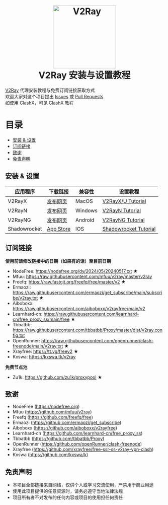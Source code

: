 <h1 align="center">
  <img src="https://upload.wikimedia.org/wikipedia/commons/8/8c/V2Ray_logo.png" alt="V2Ray" width="200">
  <br>
  V2Ray 安装与设置教程
  <br>
</h1>

[V2Ray](https://www.v2ray.com) 代理安装教程与免费订阅链接获取方式  
欢迎大家对这个项目提出 [Issues](https://github.com/WilliamStar007/ClashX-TopFreeProxy/issues) 或 [Pull Requests](https://github.com/WilliamStar007/ClashX-TopFreeProxy/pulls)  
如使用 [ClashX](https://github.com/yichengchen/clashX)，可见 [ClashX 教程](https://github.com/WilliamStar007/ClashX-TopFreeProxy/blob/main/clash%E4%B8%AD%E6%96%87%E7%89%88.md)

# 目录
* [安装 & 设置](#安装--设置)
* [订阅链接](#订阅链接)
* [致谢](#致谢)
* [免责声明](#免责声明)

## 安装 & 设置
| 应用程序 | 下载链接 | 兼容性 | 设置教程 |
| ------------- | ------------- | ------------- | ------------- |
| V2RayX | [发布网页](https://github.com/Cenmrev/V2RayX/releases) | MacOS | [V2RayX/U Tutorial](https://www.a-better-planet.com/how-to-set-up-v2ray-in-apple-mac-os-system/) |
| V2RayN | [发布网页](https://github.com/2dust/v2rayN/releases) | Windows | [V2RayN Tutorial](https://docs.wannaflix.net/windows/v2ray-shadowsocks/v2rayn-recommended) |
| V2RayNG | [发布网页](https://github.com/2dust/v2rayNG/releases) | Android | [V2RayNG Tutorial](https://docs.wannaflix.net/android/v2ray-shadowsocks/v2rayng-recommended) |
| Shadowrocket | [App Store](https://apps.apple.com/us/app/shadowrocket/id932747118) | IOS | [Shadowrocket Tutorial](https://docs.wannaflix.net/ios/v2ray-shadowsocks/shadowrocket) |

## 订阅链接
**使用前请修改链接中的日期（如果有的话）至目前日期**

* NodeFree: https://nodefree.org/dy/2024/05/20240517.txt ★
* Mfuu: https://raw.githubusercontent.com/mfuu/v2ray/master/v2ray
* Freefq: https://raw.fastgit.org/freefq/free/master/v2 ★
* Ermaozi: https://raw.githubusercontent.com/ermaozi/get_subscribe/main/subscribe/v2ray.txt ★
* Aiboboxx: https://raw.githubusercontent.com/aiboboxx/v2rayfree/main/v2
* Learnhard-cn: https://raw.githubusercontent.com/learnhard-cn/free_proxy_ss/main/free ★
* Tbbatbb: https://raw.githubusercontent.com/tbbatbb/Proxy/master/dist/v2ray.config.txt
* OpenRunner: https://raw.githubusercontent.com/openrunner/clash-freenode/main/v2ray.txt ★
* Xrayfree: https://tt.vg/freev2 ★
* Kxswa: https://kxswa.tk/v2ray

**免费节点池**
* Zu1k: https://github.com/zu1k/proxypool ★

## 致谢
* NodeFree (https://nodefree.org)
* Mfuu (https://github.com/mfuu/v2ray)
* Freefq (https://github.com/freefq/free)
* Ermaozi (https://github.com/ermaozi/get_subscribe)
* Aiboboxx (https://github.com/aiboboxx/v2rayfree)
* Learnhard-cn (https://github.com/learnhard-cn/free_proxy_ss)
* Tbbatbb (https://github.com/tbbatbb/Proxy)
* OpenRunner (https://github.com/openRunner/clash-freenode)
* Xrayfree (https://github.com/xrayfree/free-ssr-ss-v2ray-vpn-clash)
* Kxswa (https://github.com/kxswa/k)

<!-- Archived Reference: 
https://github.com/aiirobyte/TopFreeProxies 
https://github.com/xiyaowong/freeFQ 
https://github.com/pojiezhiyuanjun/2023 
https://github.com/vveg26/getProxy 
https://clashnode.com -->

## 免责声明
* 本项目全部链接来自网络，仅供个人或学习交流使用，严禁用于商业用途
* 使用此项目提供的任意资源时，请务必遵守当地法律法规
* 项目所有者不对发布的任何内容或项目的使用担任何责任
